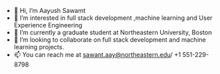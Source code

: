 - 👋 Hi, I’m Aayush Sawamt
- 👀 I’m interested in full stack development ,machine learning and User Experience Engineering
- 🌱 I’m currently a graduate student at Northeastern University, Boston
- 💞️ I’m looking to collaborate on full stack development and machine learning projects.
- 📫 You can reach me at sawant.aay@northeastern.edu/ +1 551-229-8798

<!---
aayushNortheastern1905/aayushNortheastern1905 is a ✨ special ✨ repository because its `README.md` (this file) appears on your GitHub profile.
You can click the Preview link to take a look at your changes.
--->
